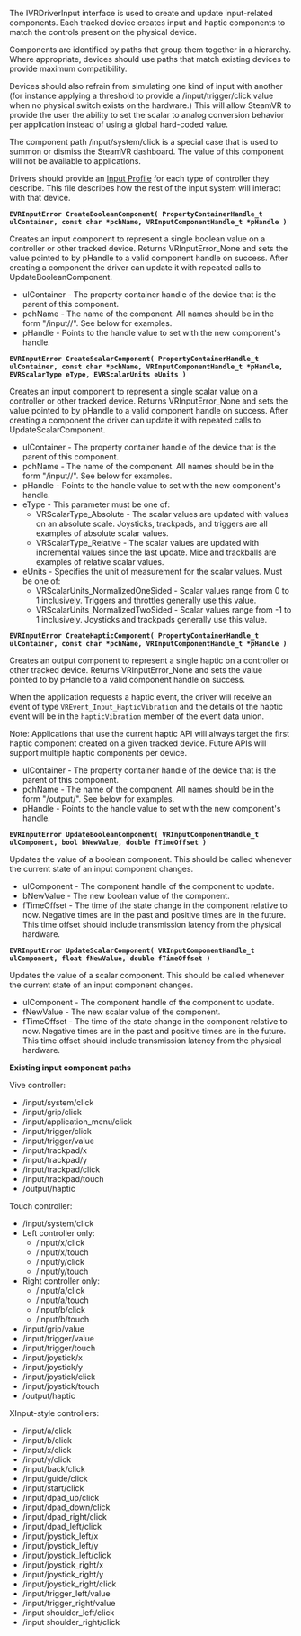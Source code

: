 The IVRDriverInput interface is used to create and update input-related components. Each tracked device creates input and haptic components to match the controls present on the physical device.

Components are identified by paths that group them together in a hierarchy. Where appropriate, devices should use paths that match existing devices to provide maximum compatibility. 

Devices should also refrain from simulating one kind of input with another (for instance applying a threshold to provide a /input/trigger/click value when no physical switch exists on the hardware.) This will allow SteamVR to provide the user the ability to set the scalar to analog conversion behavior per application instead of using a global hard-coded value.

The component path /input/system/click is a special case that is used to summon or dismiss the SteamVR dashboard. The value of this component will not be available to applications.

Drivers should provide an [Input Profile](https://github.com/ValveSoftware/openvr/wiki/Input-Profiles) for each type of controller they describe. This file describes how the rest of the input system will interact with that device.

**`EVRInputError CreateBooleanComponent( PropertyContainerHandle_t ulContainer, const char *pchName, VRInputComponentHandle_t *pHandle )`**

Creates an input component to represent a single boolean value on a controller or other tracked device. Returns VRInputError_None and sets the value pointed to by pHandle to a valid component handle on success. After creating a component the driver can update it with repeated calls to UpdateBooleanComponent.

* ulContainer - The property container handle of the device that is the parent of this component.
* pchName - The name of the component. All names should be in the form "/input/<control name>/<event name>". See below for examples.
* pHandle - Points to the handle value to set with the new component's handle.



**`EVRInputError CreateScalarComponent( PropertyContainerHandle_t ulContainer, const char *pchName, VRInputComponentHandle_t *pHandle, EVRScalarType eType, EVRScalarUnits eUnits )`**

Creates an input component to represent a single scalar value on a controller or other tracked device. Returns VRInputError_None and sets the value pointed to by pHandle to a valid component handle on success. After creating a component the driver can update it with repeated calls to UpdateScalarComponent.

* ulContainer - The property container handle of the device that is the parent of this component.
* pchName - The name of the component. All names should be in the form "/input/<control name>/<value name>". See below for examples.
* pHandle - Points to the handle value to set with the new component's handle.
* eType - This parameter must be one of:
  * VRScalarType_Absolute - The scalar values are updated with values on an absolute scale. Joysticks, trackpads, and triggers are all examples of absolute scalar values.
  * VRScalarType_Relative - The scalar values are updated with incremental values since the last update. Mice and trackballs are examples of relative scalar values.
* eUnits - Specifies the unit of measurement for the scalar values. Must be one of:
  * VRScalarUnits_NormalizedOneSided - Scalar values range from 0 to 1 inclusively. Triggers and throttles generally use this value.
  * VRScalarUnits_NormalizedTwoSided - Scalar values range from -1 to 1 inclusively. Joysticks and trackpads generally use this value.


**`EVRInputError CreateHapticComponent( PropertyContainerHandle_t ulContainer, const char *pchName, VRInputComponentHandle_t *pHandle )`**

Creates an output component to represent a single haptic on a controller or other tracked device. Returns VRInputError_None and sets the value pointed to by pHandle to a valid component handle on success. 

When the application requests a haptic event, the driver will receive an event of type `VREvent_Input_HapticVibration` and the details of the haptic event will be in the `hapticVibration` member of the event data union.

Note: Applications that use the current haptic API will always target the first haptic component created on a given tracked device. Future APIs will support multiple haptic components per device.

* ulContainer - The property container handle of the device that is the parent of this component.
* pchName - The name of the component. All names should be in the form "/output/<haptic name>". See below for examples.
* pHandle - Points to the handle value to set with the new component's handle.


**`EVRInputError UpdateBooleanComponent( VRInputComponentHandle_t ulComponent, bool bNewValue, double fTimeOffset )`**

Updates the value of a boolean component. This should be called whenever the current state of an input component changes.

* ulComponent - The component handle of the component to update.
* bNewValue - The new boolean value of the component.
* fTimeOffset - The time of the state change in the component relative to now. Negative times are in the past and positive times are in the future. This time offset should include transmission latency from the physical hardware.

**`EVRInputError UpdateScalarComponent( VRInputComponentHandle_t ulComponent, float fNewValue, double fTimeOffset )`**

Updates the value of a scalar component. This should be called whenever the current state of an input component changes.

* ulComponent - The component handle of the component to update.
* fNewValue - The new scalar value of the component.
* fTimeOffset - The time of the state change in the component relative to now. Negative times are in the past and positive times are in the future. This time offset should include transmission latency from the physical hardware.

**Existing input component paths**

Vive controller:
* /input/system/click
* /input/grip/click
* /input/application_menu/click
* /input/trigger/click
* /input/trigger/value
* /input/trackpad/x
* /input/trackpad/y
* /input/trackpad/click
* /input/trackpad/touch
* /output/haptic

Touch controller:
* /input/system/click
* Left controller only:
  * /input/x/click
  * /input/x/touch
  * /input/y/click
  * /input/y/touch
* Right controller only:
  * /input/a/click
  * /input/a/touch
  * /input/b/click
  * /input/b/touch
* /input/grip/value
* /input/trigger/value
* /input/trigger/touch
* /input/joystick/x
* /input/joystick/y
* /input/joystick/click
* /input/joystick/touch
* /output/haptic

XInput-style controllers:
* /input/a/click
* /input/b/click
* /input/x/click
* /input/y/click
* /input/back/click
* /input/guide/click
* /input/start/click
* /input/dpad_up/click
* /input/dpad_down/click
* /input/dpad_right/click
* /input/dpad_left/click
* /input/joystick_left/x
* /input/joystick_left/y
* /input/joystick_left/click
* /input/joystick_right/x
* /input/joystick_right/y
* /input/joystick_right/click
* /input/trigger_left/value
* /input/trigger_right/value
* /input shoulder_left/click
* /input shoulder_right/click







